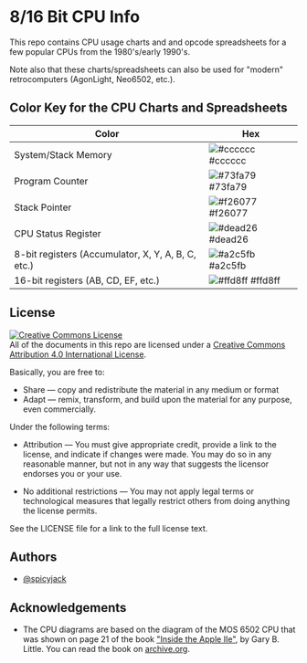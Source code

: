 # 8/16 Bit CPU Info

This repo contains CPU usage charts and and opcode spreadsheets for a few
popular CPUs from the 1980's/early 1990's.

Note also that these charts/spreadsheets can also be used for "modern"
retrocomputers (AgonLight, Neo6502, etc.).


## Color Key for the CPU Charts and Spreadsheets

| Color             | Hex                                                                |
| ----------------- | ------------------------------------------------------------------ |
| System/Stack Memory | ![#cccccc](https://via.placeholder.com/10/cccccc?text=+) #cccccc |
| Program Counter | ![#73fa79](https://via.placeholder.com/10/73fa79?text=+) #73fa79 |
| Stack Pointer | ![#f26077](https://via.placeholder.com/10/f26077?text=+) #f26077 |
| CPU Status Register | ![#dead26](https://via.placeholder.com/10/dead26?text=+) #dead26 |
| 8-bit registers (Accumulator, X, Y, A, B, C, etc.) | ![#a2c5fb](https://via.placeholder.com/10/a2c5fb?text=+) #a2c5fb |
| 16-bit registers (AB, CD, EF, etc.) | ![#ffd8ff](https://via.placeholder.com/10/ffd8ff?text=+) #ffd8ff |


## License

<a rel="license" href="http://creativecommons.org/licenses/by/4.0/"><img alt="Creative Commons License" style="border-width:0" src="https://i.creativecommons.org/l/by/4.0/88x31.png" /></a><br />All of the documents in this repo are licensed under a <a rel="license" href="http://creativecommons.org/licenses/by/4.0/">Creative Commons Attribution 4.0 International License</a>.

Basically, you are free to:

* Share — copy and redistribute the material in any medium or format
* Adapt — remix, transform, and build upon the material for any purpose, even commercially. 

Under the following terms:

* Attribution — You must give appropriate credit, provide a link to the license, and indicate if changes were made. You may do so in any reasonable manner, but not in any way that suggests the licensor endorses you or your use.

* No additional restrictions — You may not apply legal terms or technological measures that legally restrict others from doing anything the license permits.

See the LICENSE file for a link to the full license text.


## Authors

- [@spicyjack](https://www.github.com/spicyjack)


## Acknowledgements

 - The CPU diagrams are based on the diagram of the MOS 6502 CPU that was
   shown on page 21 of the book ["Inside the Apple
   IIe"](https://archive.org/details/InsideTheAppleIIe/page/n39/mode/1up), by
   Gary B. Little.  You can read the book on
   [archive.org](https://archive.org/details/InsideTheAppleIIe/page/n39/mode/1up).
